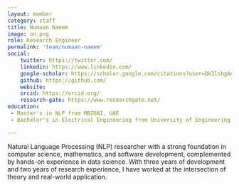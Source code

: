 ```yaml
---
layout: member
category: staff
title: Numaan Naeem
image: nn.png
role: Research Engineer
permalink: 'team/numaan-naeem'
social:
    twitter: https://twitter.com/
    linkedin: https://www.linkedin.com/
    google-scholar: https://scholar.google.com/citations?user=Qk3lshgAAAAJ&hl=en/
    github: https://github.com/
    website:
    orcid: https://orcid.org/
    research-gate: https://www.researchgate.net/
education:
 - Master's in NLP from MBZUAI, UAE
 - Bachelor's in Electrical Engineering from University of Engineering and Technology, Pakistan

---
```


Natural Language Processing (NLP) researcher with a strong foundation in computer science, mathematics, and
software development, complemented by hands-on experience in data science. With three years of development
and two years of research experience, I have worked at the intersection of theory and real-world application.
